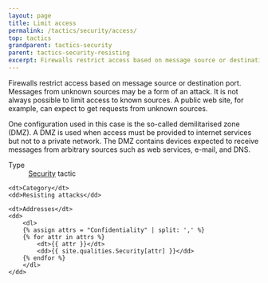 ```yaml
---
layout: page
title: Limit access
permalink: /tactics/security/access/
top: tactics
grandparent: tactics-security
parent: tactics-security-resisting
excerpt: Firewalls restrict access based on message source or destination port. Messages from unknown sources may be a form of an attack.
---
```


Firewalls restrict access based on message source or destination port. Messages from unknown sources may be a form of an attack. It is not always possible to
limit access to known sources. A public web site, for example, can expect to get requests from unknown sources.

One configuration used in this case is the so-called demilitarised zone (DMZ). A DMZ is used when access must be provided to internet services but not to a
private network. The DMZ contains devices expected to receive messages from arbitrary sources such as web services, e-mail, and DNS.

<dl>
    <dt>Type</dt>
    <dd><a href="{{ '/quality/security/' | relative_url }}">Security</a> tactic</dd>
    
    <dt>Category</dt>
    <dd>Resisting attacks</dd>
    
    <dt>Addresses</dt>
    <dd>
        <dl>
        {% assign attrs = "Confidentiality" | split: ',' %}
        {% for attr in attrs %}
            <dt>{{ attr }}</dt>
            <dd>{{ site.qualities.Security[attr] }}</dd>
        {% endfor %}
        </dl>
    </dd>
</dl>
